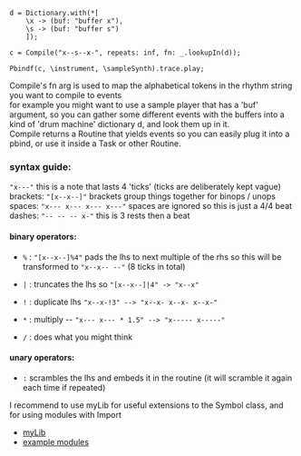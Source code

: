 ```
d = Dictionary.with(*[
	\x -> (buf: "buffer x"),
	\s -> (buf: "buffer s")
	]);

c = Compile("x--s--x-", repeats: inf, fn: _.lookupIn(d));

Pbindf(c, \instrument, \sampleSynth).trace.play;
```

Compile's fn arg is used to map the alphabetical tokens in the rhythm string you want to compile to events  
for example you might want to use a sample player that has a 'buf' argument, so you can   gather some different events with the buffers into a kind of 'drum machine' dictionary d, and look them up in it.  
Compile returns a Routine that yields events so you can easily plug it into a pbind, or use it inside a Task or other Routine.

### syntax guide:

`"x---"` this is a note that lasts 4 'ticks' (ticks are deliberately kept vague)  
brackets: `"[x--x--]"` brackets group things together for binops / unops  
spaces: `"x--- x--- x--- x---"` spaces are ignored so this is just a 4/4 beat  
dashes: `"-- -- -- x-"` this is 3 rests then a beat  


#### binary operators:
* `%` : `"[x--x--]%4"` pads the lhs to next multiple of the rhs
	so this will be transformed to `"x--x-- --"` (8 ticks in total)

* `|` : truncates the lhs so `"[x--x--]|4" -> "x--x"`

* `!` : duplicate lhs `"x--x-!3" --> "x--x- x--x- x--x-"`

* `*` : multiply -- `"x--- x--- * 1.5" --> "x----- x-----"`
* `/` : does what you might think

#### unary operators:
* `:` scrambles the lhs and embeds it in the routine (it will scramble it again each time if repeated)


I recommend to use myLib for useful extensions to the Symbol class, and for using modules with Import  
* [myLib](https://github.com/Endut/myLib)
* [example modules](https://github.com/Endut/_modules)